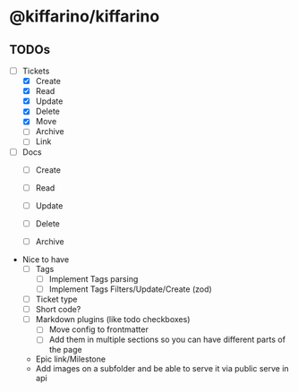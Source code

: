 # @kiffarino/kiffarino


## TODOs
- [ ] Tickets
    - [x] Create
    - [x] Read
    - [x] Update
    - [x] Delete
    - [x] Move
    - [ ] Archive
    - [ ] Link

- [ ] Docs
    - [ ] Create
    - [ ] Read
    - [ ] Update
    - [ ] Delete
    - [ ] Archive


- Nice to have
    - [ ] Tags
        - [ ] Implement Tags parsing
        - [ ] Implement Tags Filters/Update/Create (zod)
    - [ ] Ticket type
    - [ ] Short code?
    - [ ] Markdown plugins (like todo checkboxes)
        - [ ] Move config to frontmatter
        - [ ] Add them in multiple sections so you can have  different parts of the page
    - Epic link/Milestone
    - Add images on a subfolder and be able to serve it via public serve in api
